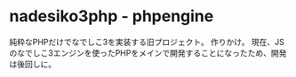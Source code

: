 # nadesiko3php - phpengine

純粋なPHPだけでなでしこ3を実装する旧プロジェクト。
作りかけ。
現在、JSのなでしこ3エンジンを使ったPHPをメインで開発することになったため、開発は後回しに。


